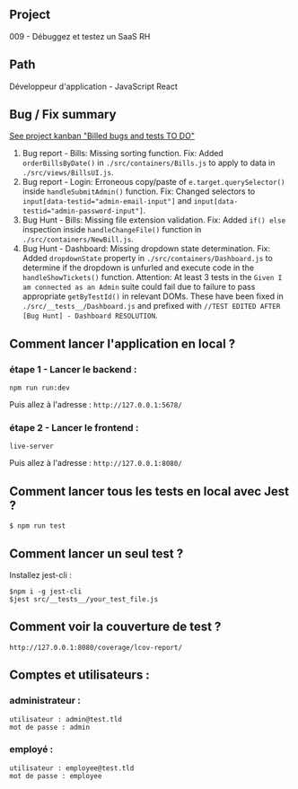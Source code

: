 ## Project
009 - Débuggez et testez un SaaS RH

## Path 
Développeur d'application - JavaScript React

## Bug / Fix summary 

[See project kanban "Billed bugs and tests TO DO"](https://www.notion.so/a7a612fc166747e78d95aa38106a55ec?v=2a8d3553379c4366b6f66490ab8f0b90)

1. Bug report - Bills: Missing sorting function. Fix: Added `orderBillsByDate()` in `./src/containers/Bills.js` to apply to data in `./src/views/BillsUI.js`.
2. Bug report - Login: Erroneous copy/paste of `e.target.querySelector()` inside `handleSubmitAdmin()` function. Fix: Changed selectors to `input[data-testid="admin-email-input"]` and `input[data-testid="admin-password-input"]`. 
3. Bug Hunt - Bills: Missing file extension validation. Fix: Added `if() else` inspection inside `handleChangeFile()` function in `./src/containers/NewBill.js`.
4. Bug Hunt - Dashboard: Missing dropdown state determination. Fix: Added `dropdownState` property in `./src/containers/Dashboard.js` to determine if the dropdown is unfurled and execute code in the `handleShowTickets()` function. Attention: At least 3 tests in the `Given I am connected as an Admin` suite could fail due to failure to pass appropriate `getByTestId()` in relevant DOMs. These have been fixed in `./src/__tests__/Dashboard.js` and prefixed with `//TEST EDITED AFTER [Bug Hunt] - Dashboard RESOLUTION`.

## Comment lancer l'application en local ?

### étape 1 - Lancer le backend :

```
npm run run:dev
```

Puis allez à l'adresse : `http://127.0.0.1:5678/`

### étape 2 - Lancer le frontend :

```
live-server
```

Puis allez à l'adresse : `http://127.0.0.1:8080/`


## Comment lancer tous les tests en local avec Jest ?

```
$ npm run test
```

## Comment lancer un seul test ?

Installez jest-cli :

```
$npm i -g jest-cli
$jest src/__tests__/your_test_file.js
```

## Comment voir la couverture de test ?

`http://127.0.0.1:8080/coverage/lcov-report/`

## Comptes et utilisateurs :

### administrateur : 
```
utilisateur : admin@test.tld 
mot de passe : admin
```
### employé :
```
utilisateur : employee@test.tld
mot de passe : employee
```
